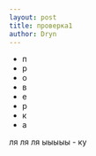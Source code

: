 ```yaml
---
layout: post
title: проверка1
author: Dryn
---
```

* п
* р
* о
* в
* е
* р
* к
* а

ля ля ля ыыыыы - ку
